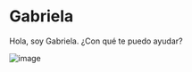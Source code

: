 # Gabriela

Hola, soy Gabriela. ¿Con qué te puedo ayudar?

![image](https://github.com/user-attachments/assets/81a889e4-dafb-408e-a71a-ff94c4337cb3)
